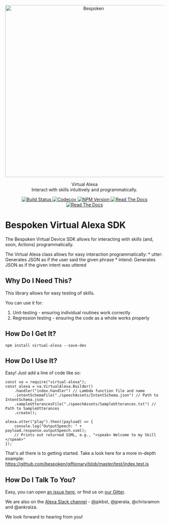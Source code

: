 <p align="center">
  <a href="https://bespoken.io/">
    <img alt="Bespoken" src="https://bespoken.io/wp-content/uploads/Bespoken-Logo-RGB-e1500333659572.png" width="546">
  </a>
</p>

<p align="center">
  Virtual Alexa<br>
  Interact with skills intuitively and programmatically.
</p>

<p align="center">
    <a href="https://travis-ci.org/bespoken/virtual-alexa">
        <img alt="Build Status" class="badge" src="https://travis-ci.org/bespoken/virtual-alexa.svg?branch=master">
    </a>
    <a href="https://codecov.io/gh/bespoken/virtual-alexa">
      <img src="https://codecov.io/gh/bespoken/virtual-alexa/branch/master/graph/badge.svg" alt="Codecov" />
    </a>
    <a href="https://www.npmjs.com/package/virtual-alexa">
        <img alt="NPM Version" class="badge" src="https://img.shields.io/npm/v/virtual-alexa.svg">
    </a>
    <a href="http://docs.bespoken.io/">
        <img alt="Read The Docs" class="badge" src="https://img.shields.io/badge/docs-latest-brightgreen.svg?style=flat">
    </a>
    <a href="https://gitter.im/bespoken/bst?utm_source=badge&utm_medium=badge&utm_campaign=pr-badge&utm_content=badge">
        <img alt="Read The Docs" class="badge" src="https://badges.gitter.im/bespoken/bst.svg">
    </a>
</p>


# Bespoken Virtual Alexa SDK
The Bespoken Virtual Device SDK allows for interacting with skills (and, soon, Actions) programmatically.

The Virtual Alexa class allows for easy interaction programmatically:
    * utter: Generates JSON as if the user said the given phrase
    * intend: Generates JSON as if the given intent was uttered

## Why Do I Need This?
This library allows for easy testing of skills.

You can use it for:
1) Unit-testing - ensuring individual routines work correctly
2) Regression testing - ensuring the code as a whole works properly

## How Do I Get It?
```
npm install virtual-alexa --save-dev
```

## How Do I Use It?
Easy! Just add a line of code like so:
```
const va = require("virtual-alexa");
const alexa = va.VirtualAlexa.Builder()
    .handler("index.handler") // Lambda function file and name
    .intentSchemaFile("./speechAssets/IntentSchema.json") // Path to IntentSchema.json
    .sampleUtterancesFile("./speechAssets/SampleUtterances.txt") // Path to SampleUtterances
    .create();

alexa.utter("play").then((payload) => {
    console.log("OutputSpeech: " + payload.response.outputSpeech.ssml);
    // Prints out returned SSML, e.g., "<speak> Welcome to my Skill </speak>"
});
```

That's all there is to getting started. Take a look here for a more in-depth example:  
https://github.com/bespoken/giftionary/blob/master/test/index.test.js

## How Do I Talk To You?
Easy, you can open [an issue here](https://github.com/bespoken/virtual-alexa/issues), or find us on [our Gitter](https://gitter.im/bespoken/bst).

We are also on the [Alexa Slack channel](http://amazonalexa.slack.com) - @jpkbst, @jperata, @chrisramon and @ankraiza.

We look forward to hearing from you!
